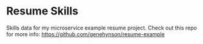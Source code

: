 # Resume Skills
Skills data for my microservice example resume project. Check out this repo for more info: https://github.com/genehynson/resume-example
